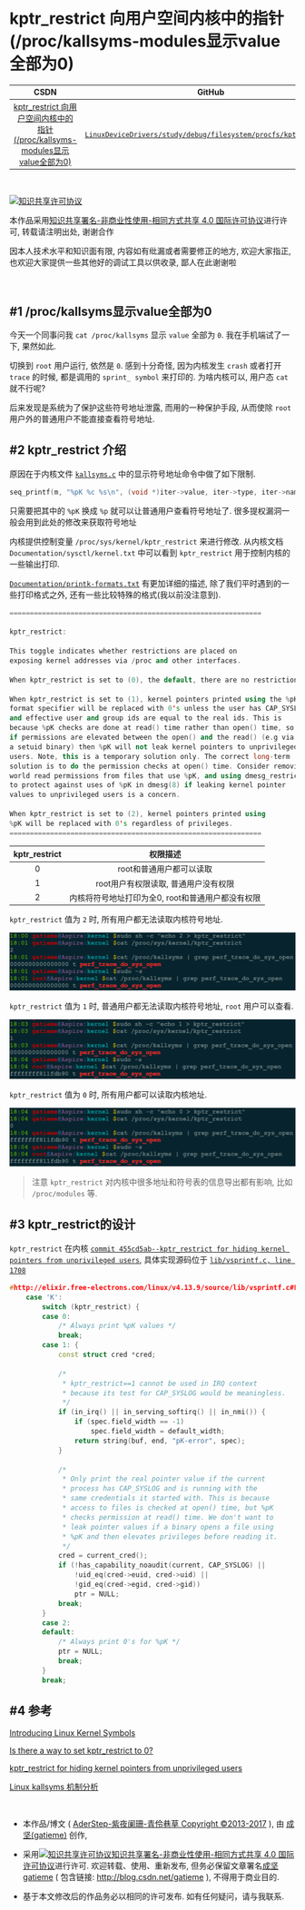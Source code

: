 kptr_restrict 向用户空间内核中的指针(/proc/kallsyms-modules显示value全部为0)
=======

| CSDN | GitHub |
|:----:|:------:|
| [kptr_restrict 向用户空间内核中的指针(/proc/kallsyms-modules显示value全部为0)](http://blog.csdn.net/gatieme) | [`LinuxDeviceDrivers/study/debug/filesystem/procfs/kptr_restrict`](https://github.com/gatieme/LDD-LinuxDeviceDrivers/tree/master/study/debug/filesystem/procfs/kptr_restrict) |

<br>

<a rel="license" href="http://creativecommons.org/licenses/by-nc-sa/4.0/"><img alt="知识共享许可协议" style="border-width:0" src="https://i.creativecommons.org/l/by-nc-sa/4.0/88x31.png" /></a>

本作品采用<a rel="license" href="http://creativecommons.org/licenses/by-nc-sa/4.0/">知识共享署名-非商业性使用-相同方式共享 4.0 国际许可协议</a>进行许可, 转载请注明出处, 谢谢合作

因本人技术水平和知识面有限, 内容如有纰漏或者需要修正的地方, 欢迎大家指正, 也欢迎大家提供一些其他好的调试工具以供收录, 鄙人在此谢谢啦

<br>

#1	/proc/kallsyms显示value全部为0
-------

今天一个同事问我 `cat /proc/kallsyms` 显示 `value` 全部为 `0`. 我在手机端试了一下, 果然如此.

切换到 `root` 用户运行, 依然是 `0`. 感到十分奇怪, 因为内核发生 `crash` 或者打开 `trace` 的时候, 都是调用的 `sprint_ symbol` 来打印的. 为啥内核可以, 用户态 `cat` 就不行呢?

后来发现是系统为了保护这些符号地址泄露, 而用的一种保护手段, 从而使除 `root` 用户外的普通用户不能直接查看符号地址.

#2	kptr_restrict 介绍
-------

原因在于内核文件 [`kallsyms.c`](http://elixir.free-electrons.com/linux/v4.13.9/source/kernel/kallsyms.c#L583) 中的显示符号地址命令中做了如下限制.

```cpp
seq_printf(m, "%pK %c %s\n", (void *)iter->value, iter->type, iter->name);
```

只需要把其中的 `%pK` 换成 `%p` 就可以让普通用户查看符号地址了. 很多提权漏洞一般会用到此处的修改来获取符号地址

内核提供控制变量 `/proc/sys/kernel/kptr_restrict` 来进行修改. 从内核文档 `Documentation/sysctl/kernel.txt` 中可以看到 `kptr_restrict` 用于控制内核的一些输出打印.

[`Documentation/printk-formats.txt`](http://elixir.free-electrons.com/linux/v4.13.9/source/Documentation/sysctl/kernel.txt#L371) 有更加详细的描述, 除了我们平时遇到的一些打印格式之外, 还有一些比较特殊的格式(我以前没注意到).

```cpp
==============================================================

kptr_restrict:

This toggle indicates whether restrictions are placed on
exposing kernel addresses via /proc and other interfaces.

When kptr_restrict is set to (0), the default, there are no restrictions.

When kptr_restrict is set to (1), kernel pointers printed using the %pK
format specifier will be replaced with 0's unless the user has CAP_SYSLOG
and effective user and group ids are equal to the real ids. This is
because %pK checks are done at read() time rather than open() time, so
if permissions are elevated between the open() and the read() (e.g via
a setuid binary) then %pK will not leak kernel pointers to unprivileged
users. Note, this is a temporary solution only. The correct long-term
solution is to do the permission checks at open() time. Consider removing
world read permissions from files that use %pK, and using dmesg_restrict
to protect against uses of %pK in dmesg(8) if leaking kernel pointer
values to unprivileged users is a concern.

When kptr_restrict is set to (2), kernel pointers printed using
%pK will be replaced with 0's regardless of privileges.
==============================================================
```

| kptr_restrict | 权限描述 |
|:-------------:|:-------:|
| 0 | root和普通用户都可以读取 |
| 1 | root用户有权限读取, 普通用户没有权限 |
| 2 | 内核将符号地址打印为全0, root和普通用户都没有权限 |


`kptr_restrict` 值为 `2` 时, 所有用户都无法读取内核符号地址.


![`kptr_restrict` 值为 `2` 时](kptr_restrict_2.png)

`kptr_restrict` 值为 `1` 时, 普通用户都无法读取内核符号地址, `root` 用户可以查看.


![`kptr_restrict` 值为 `1` 时](kptr_restrict_1.png)

`kptr_restrict` 值为 `0` 时, 所有用户都可以读取内核地址.


![`kptr_restrict` 值为 `0` 时](kptr_restrict_0.png)

>注意 `kptr_restrict` 对内核中很多地址和符号表的信息导出都有影响, 比如 `/proc/modules` 等.

#3	kptr_restrict的设计
-------

`kptr_restrict` 在内核 [`commit 455cd5ab--kptr_restrict for hiding kernel pointers from unprivileged users`](https://git.kernel.org/pub/scm/linux/kernel/git/torvalds/linux.git/commit/?id=455cd5ab305c90ffc422dd2e0fb634730942b257), 具体实现源码位于 [`lib/vsprintf.c, line 1708`](http://elixir.free-electrons.com/linux/v4.13.9/source/lib/vsprintf.c#L1708)


```cpp
#http://elixir.free-electrons.com/linux/v4.13.9/source/lib/vsprintf.c#L1708
	case 'K':
		switch (kptr_restrict) {
		case 0:
			/* Always print %pK values */
			break;
		case 1: {
			const struct cred *cred;

			/*
			 * kptr_restrict==1 cannot be used in IRQ context
			 * because its test for CAP_SYSLOG would be meaningless.
			 */
			if (in_irq() || in_serving_softirq() || in_nmi()) {
				if (spec.field_width == -1)
					spec.field_width = default_width;
				return string(buf, end, "pK-error", spec);
			}

			/*
			 * Only print the real pointer value if the current
			 * process has CAP_SYSLOG and is running with the
			 * same credentials it started with. This is because
			 * access to files is checked at open() time, but %pK
			 * checks permission at read() time. We don't want to
			 * leak pointer values if a binary opens a file using
			 * %pK and then elevates privileges before reading it.
			 */
			cred = current_cred();
			if (!has_capability_noaudit(current, CAP_SYSLOG) ||
			    !uid_eq(cred->euid, cred->uid) ||
			    !gid_eq(cred->egid, cred->gid))
				ptr = NULL;
			break;
		}
		case 2:
		default:
			/* Always print 0's for %pK */
			ptr = NULL;
			break;
		}
		break;
```

#4	参考
-------

[Introducing Linux Kernel Symbols](https://onebitbug.me/2011/03/04/introducing-linux-kernel-symbols/)

[Is there a way to set kptr_restrict to 0?](https://stackoverflow.com/questions/20390601/is-there-a-way-to-set-kptr-restrict-to-0)

[kptr_restrict for hiding kernel pointers from unprivileged users](https://git.kernel.org/pub/scm/linux/kernel/git/torvalds/linux.git/commit/?id=455cd5ab305c90ffc422dd2e0fb634730942b257)

[Linux kallsyms 机制分析](http://blog.csdn.net/kehyuanyu/article/details/46346321)


<br>

*	本作品/博文 ( [AderStep-紫夜阑珊-青伶巷草 Copyright ©2013-2017](http://blog.csdn.net/gatieme) ), 由 [成坚(gatieme)](http://blog.csdn.net/gatieme) 创作, 

*	采用<a rel="license" href="http://creativecommons.org/licenses/by-nc-sa/4.0/"><img alt="知识共享许可协议" style="border-width:0" src="https://i.creativecommons.org/l/by-nc-sa/4.0/88x31.png" /></a><a rel="license" href="http://creativecommons.org/licenses/by-nc-sa/4.0/">知识共享署名-非商业性使用-相同方式共享 4.0 国际许可协议</a>进行许可. 欢迎转载、使用、重新发布, 但务必保留文章署名[成坚gatieme](http://blog.csdn.net/gatieme) ( 包含链接: http://blog.csdn.net/gatieme ), 不得用于商业目的.

*	基于本文修改后的作品务必以相同的许可发布. 如有任何疑问，请与我联系.
